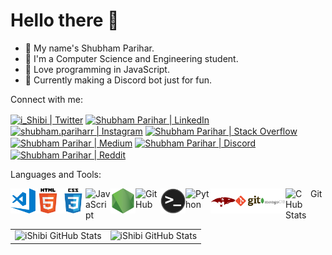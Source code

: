 <link href="style.css" rel="stylesheet"></link>
<h1>
    Hello there 👋
</h1>

<div>
    <ul id='about-me'>
        <li>👦 My name's Shubham Parihar.</li>
        <li>📜 I'm a Computer Science and Engineering student.</li>
        <li>💖 Love programming in JavaScript.</li>
        <li>🤖 Currently making a Discord bot just for fun.</li>
    </ul>
</div>

Connect with me:

<a href='https://twitter.com/i_Shibi' title='Twitter'><img align='center' alt='i_Shibi | Twitter' height='50px' width='50px' src='https://github.com/iShibi/storage/blob/master/iShibi_assets/social_media_icons/twitter.png' /></a>
<a href='https://www.linkedin.com/in/shubhamparihar202/' title='LinkedIn'><img align='center' alt='Shubham Parihar | LinkedIn' height='50px' width='50px' src='https://github.com/iShibi/storage/blob/master/iShibi_assets/social_media_icons/linkedin.png' /></a>
<a href='https://www.instagram.com/shubham.pariharr/' title='Instagram'><img align='center' alt='shubham.pariharr | Instagram' height='50px' width='50px' src='https://github.com/iShibi/storage/blob/master/iShibi_assets/social_media_icons/instagram.png' /></a>
<a href='https://stackoverflow.com/users/13809941/shubham-parihar?tab=profile' title='Stack Overflow'><img align='center' alt='Shubham Parihar | Stack Overflow' height='50px' width='50px' src='https://github.com/iShibi/storage/blob/master/iShibi_assets/social_media_icons/stack_overflow.png' /></a>
<a href='https://medium.com/@shubhamparihar' title='Medium'><img align='center' alt='Shubham Parihar | Medium' height='50' width='50px' src='https://github.com/iShibi/storage/blob/master/iShibi_assets/social_media_icons/medium.png' /></a>
<a href='https://discord.com/users/620567262004248596' title='Discord'><img align='center' alt='Shubham Parihar | Discord' height='50px' width='50px' src='https://github.com/iShibi/storage/blob/master/iShibi_assets/social_media_icons/discord.png' /></a>
<a href='https://www.reddit.com/user/i_Shibi' title='Reddit'><img align='center' alt='Shubham Parihar | Reddit' height='50px' width='50px' src='https://github.com/iShibi/storage/blob/master/iShibi_assets/social_media_icons/reddit.png' /></a>

Languages and Tools:

<img align="left" alt="Visual Studio Code" width="40px" src="https://raw.githubusercontent.com/github/explore/80688e429a7d4ef2fca1e82350fe8e3517d3494d/topics/visual-studio-code/visual-studio-code.png" />
<img align="left" alt="HTML5" width="40px" src="https://raw.githubusercontent.com/github/explore/80688e429a7d4ef2fca1e82350fe8e3517d3494d/topics/html/html.png" />
<img align="left" alt="CSS3" width="40px" src="https://raw.githubusercontent.com/github/explore/80688e429a7d4ef2fca1e82350fe8e3517d3494d/topics/css/css.png" />
<img align="left" alt="JavaScript" width="40px" src="https://img.icons8.com/dusk/64/000000/javascript-logo.png" />
<img align="left" alt="Node.js" width="40px" src="https://raw.githubusercontent.com/github/explore/80688e429a7d4ef2fca1e82350fe8e3517d3494d/topics/nodejs/nodejs.png" />
<img align="left" alt="GitHub" width="40px" src="https://img.icons8.com/dusk/64/000000/github.png" />
<img align="left" alt="Terminal" width="40px" src="https://raw.githubusercontent.com/github/explore/80688e429a7d4ef2fca1e82350fe8e3517d3494d/topics/terminal/terminal.png" />
<img align="left" alt="Python" width="40px" src="https://img.icons8.com/dusk/64/000000/python.png" />
<img align="left" alt="Mongoose" width="40px" src="https://raw.githubusercontent.com/github/explore/80688e429a7d4ef2fca1e82350fe8e3517d3494d/topics/mongoose/mongoose.png" />
<img align="left" alt="Git" width="40px" src="https://raw.githubusercontent.com/github/explore/80688e429a7d4ef2fca1e82350fe8e3517d3494d/topics/git/git.png" />
<img align="left" alt="MongoDB" width="40px" src="https://raw.githubusercontent.com/github/explore/80688e429a7d4ef2fca1e82350fe8e3517d3494d/topics/mongodb/mongodb.png" />
<img align="left" alt="C" width="40px" src="https://img.icons8.com/dusk/64/000000/c-programming.png" />

GitHub Stats

<table>
    <tr>
        <td align="left" style="padding=0;width=0;">
            <img align="left" alt="iShibi GitHub Stats" src="https://github-readme-stats.ishibi.vercel.app/api?username=iShibi&show_icons=true&hide_border=true&count_private=true" />
        </td>
        <td align="right" style="padding=0;width=0;">
            <img align="right" alt="iShibi GitHub Stats" src="https://github-readme-stats.ishibi.vercel.app/api/top-langs/?username=iShibi&&layout=compact&show_icons=true&title_color=4F8CC9&text_color=9f9f9f&bg_color=00000000&hide_border=true&icon_color=00000000&langs_count=10&count_private=true" />
        </td>
    </tr>
</table>